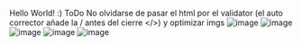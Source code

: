 Hello World! :)
ToDo
No olvidarse de pasar el html por el validator (el auto corrector añade la / antes del cierre </>) y optimizar imgs
![image](https://github.com/TomasSorgetti/landing-page/assets/97346262/fbdc3102-9731-41f8-b15d-74a929c6f45c)
![image](https://github.com/TomasSorgetti/landing-page/assets/97346262/563e118d-748e-4fa0-87ad-09793e592504)
![image](https://github.com/TomasSorgetti/landing-page/assets/97346262/2fc05f49-eaea-40c6-b255-7822cac3f3c6)
![image](https://github.com/TomasSorgetti/landing-page/assets/97346262/d9670999-264d-42a3-8894-63ebb24227a3)
![image](https://github.com/TomasSorgetti/landing-page/assets/97346262/32d0b2f9-9e46-490d-a13e-24f8d9247bf9)

